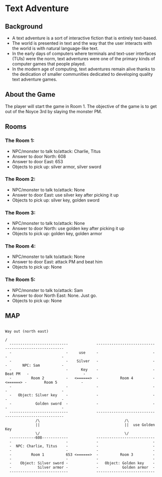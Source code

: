 # Text Adventure

## Background

- A text adventure is a sort of interactive fiction that is entirely text-based. 
- The world is presented in text and the way that the user interacts with the world is with natural language-like text. 
- In the early days of computers where terminals and text-user interfaces (TUIs) were the norm, text adventures were one of the primary kinds of computer games that people played. 
- In the modern age of computing, text adventures remain alive thanks to the dedication of smaller communities dedicated to developing quality text adventure games.

## About the Game

The player will start the game in Room 1. The objective of the game is to get out of the Noyce 3rd by slaying the monster PM. 

## Rooms

### The Room 1:
- NPC/monster to talk to/attack: Charlie, Titus
- Answer to door North: 608
- Answer to door East: 653
- Objects to pick up: silver armor, silver sword

### The Room 2:
- NPC/monster to talk to/attack: None
- Answer to door East: use silver key after picking it up
- Objects to pick up: silver key, golden sword

### The Room 3:
- NPC/monster to talk to/attack: None
- Answer to door North: use golden key after picking it up
- Objects to pick up: golden key, golden armor

### The Room 4:
- NPC/monster to talk to/attack: None
- Answer to door East: attack PM and beat him
- Objects to pick up: None

### The Room 5: 
- NPC/monster to talk to/attack: Sam
- Answer to door North East: None. Just go. 
- Objects to pick up: None

## MAP

                                                                                                                 Way out (north east)
                                                                                                                /
      ---------------------------             ---------------------------            ---------------------------
      -                         -     use     -                         -            -                         -
      -                         -    Silver   -                         -            -       NPC: Sam          -
      -                         -      Key    -                         -  Beat PM   -                         -
      -         Room 2          -   <======>  -          Room 4         -   <======> -        Room 5           -
      -                         -             -                         -            -                         -
      -   Object: Silver key    -             -                         -            -                         -
      -           Golden sword  -             -                         -            -                         -
      ---------------------------             ---------------------------            ---------------------------
                  /\                                       /\
                  ||                                       ||  use Golden Key
                  \/                                       \/
      ------------608------------             ---------------------------
      -                         -             -                         -
      -  NPC: Charlie, Titus    -             -                         -
      -                         -             -                         -
      -         Room 1          653 <======>  -          Room 3         -
      -                         -             -                         -
      -    Object: Silver sword -             -   Object: Golden key    -
      -            Silver armor -             -           Golden armor  -
      ---------------------------             ---------------------------






















